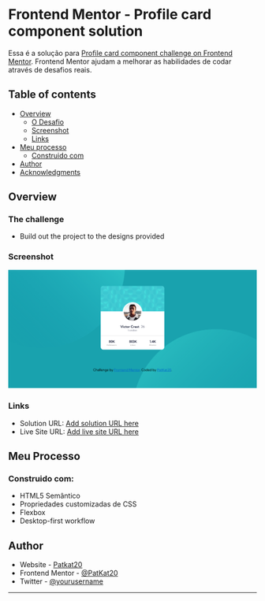 # Frontend Mentor - Profile card component solution

Essa é a solução para [Profile card component challenge on Frontend Mentor](https://www.frontendmentor.io/challenges/profile-card-component-cfArpWshJ). Frontend Mentor ajudam a melhorar as habilidades de codar através de desafios reais. 

## Table of contents

- [Overview](#overview)
  - [O Desafio](#the-challenge)
  - [Screenshot](#screenshot)
  - [Links](#links)
- [Meu processo](#my-process)
  - [Construido com](#built-with)
- [Author](#author)
- [Acknowledgments](#acknowledgments)

## Overview

### The challenge

- Build out the project to the designs provided

### Screenshot

![](assets/Screenshot.png)

### Links

- Solution URL: [Add solution URL here](https://your-solution-url.com)
- Live Site URL: [Add live site URL here](https://your-live-site-url.com)

## Meu Processo

### Construido com:

- HTML5 Semântico
- Propriedades customizadas de CSS
- Flexbox
- Desktop-first workflow

## Author

- Website - [Patkat20](https://patkat20.github.io)
- Frontend Mentor - [@PatKat20](https://www.frontendmentor.io/profile/yourusername)
- Twitter - [@yourusername](https://www.twitter.com/yourusername)

****
